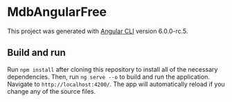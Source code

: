 # MdbAngularFree

This project was generated with [Angular CLI](https://github.com/angular/angular-cli) version 6.0.0-rc.5.

## Build and run

Run `npm install` after cloning this repository to install all of the necessary dependencies. Then, run `ng serve --o` to build and run the application. Navigate to `http://localhost:4200/`. The app will automatically reload if you change any of the source files.

